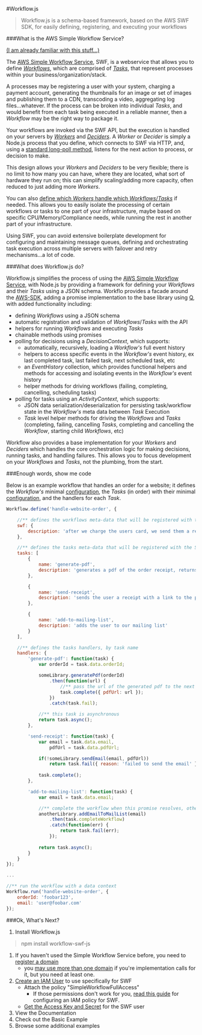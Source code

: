 #Workflow.js

>Workflow.js is a schema-based framework, based on the AWS SWF SDK, for easily defining, registering, and executing your workflows


###What is the AWS Simple Workflow Service?

[(I am already familiar with this stuff...)](#what-does-workflow.js-do)

The [AWS Simple Workflow Service](http://docs.aws.amazon.com/AWSJavaScriptSDK/latest/AWS/SWF.html), SWF, is a webservice that allows you to define [_Workflows_](http://docs.aws.amazon.com/amazonswf/latest/developerguide/swf-dev-about-workflows.html), which are comprised of [_Tasks_](http://docs.aws.amazon.com/amazonswf/latest/developerguide/swf-dev-tasks.html), that represent processes within your business/organization/stack.  

A processes may be registering a user with your system, charging a payment account, generating the thumbnails for an image or set of images and publishing them to a CDN, transcoding a video, aggregating log files...whatever.  If the process can be broken into individual _Tasks_, and would benefit from each task being executed in a reliable manner, then a _Workflow_ may be the right way to package it.

Your workflows are invoked via the SWF API, but the execution is handled on your servers by [_Workers_](http://docs.aws.amazon.com/amazonswf/latest/developerguide/swf-dg-develop-activity.html) and [_Deciders_](http://docs.aws.amazon.com/amazonswf/latest/developerguide/swf-dg-dev-deciders.html).  A _Worker_ or _Decider_ is simply a Node.js process that you define, which connects to SWF via HTTP, and, using a [standard long-poll method](http://docs.aws.amazon.com/amazonswf/latest/developerguide/swf-dev-comm-proto.html), listens for the next action to process, or decision to make.

This design allows your _Workers_ and _Deciders_ to be very flexible; there is no limit to how many you can have, where they are located, what sort of hardware they run on; this can simplify scaling/adding more capacity, often reduced to just adding more _Workers_. 

You can also [define which _Workers_ handle which _Workflows_/_Tasks_](http://docs.aws.amazon.com/amazonswf/latest/developerguide/swf-dev-task-lists.html) if needed.  This allows you to easily isolate the processing of certain workflows or tasks to one part of your infrastructure, maybe based on specific CPU/Memory/Compliance needs, while running the rest in another part of your infrastructure.  

Using SWF, you can avoid extensive boilerplate development for configuring and maintaining message queues, defining and orchestrating task execution across multiple servers with failover and retry mechanisms...a lot of code.

###What does Workflow.js do?

Workflow.js simplifies the process of using the [AWS Simple Workflow Service](http://docs.aws.amazon.com/AWSJavaScriptSDK/latest/AWS/SWF.html), with Node.js by providing a framework for defining your _Workflows_ and their _Tasks_ using a JSON schema.  Workflo provides a facade around the [AWS-SDK](http://docs.aws.amazon.com/AWSJavaScriptSDK/latest/AWS/SWF.html), adding a promise implementation to the base library using [Q](https://github.com/kriskowal/q), with added functionality including:

   - defining _Workflows_ using a JSON schema
   - automatic registration and validation of _Workflows_/_Tasks_ with the API
   - helpers for running _Workflows_ and executing _Tasks_
   - chainable methods using promises
   - polling for decisions using a _DecisionContext_, which supports:
     - automatically, recursively, loading a _Workflow's_ full event history
     - helpers to access specific events in the _Workflow's_ event history, ex last completed task, last failed task, next scheduled task, etc
     - an _EventHistory_ collection, which provides functional helpers and methods for accessing and isolating events in the _Workflow's_ event history
     - helper methods for driving workflows (failing, completing, cancelling, scheduling tasks)
   - polling for tasks using an _ActivityContext_, which supports:
     - JSON data serialization/deserialization for persisting task/workflow state in the _Workflow's_ meta data between _Task_ Execution
     - _Task_ level helper methods for driving the _Workflows_ and _Tasks_ (completing, failing, cancelling _Tasks_, completing and cancelling the _Workflow_, starting child _Workflows_, etc)
 
Workflow also provides a base implementation for your _Workers_ and _Deciders_ which handles the core orchestration logic for making decisions, running tasks, and handling failures.  This allows you to focus development on your _Workflows_ and _Tasks_, not the plumbing, from the start.


###Enough words, show me code

Below is an example workflow that handles an order for a website; it defines the _Workflow's_ minimal [configuration](http://docs.aws.amazon.com/amazonswf/latest/apireference/API_RegisterWorkflowType.html), the _Tasks_ (in order) with their minimal [configuration](http://docs.aws.amazon.com/amazonswf/latest/apireference/API_RegisterActivityType.html), and the handlers for each _Task_.
```javascript
Workflow.define('handle-website-order', {

    //** defines the workflows meta-data that will be registered with the SWF API
    swf: {
        description: 'after we charge the users card, we send them a receipt and add them to our mailing list'
    },

    //** defines the tasks meta-data that will be registered with the SWF API
    tasks: [
        { 
            name: 'generate-pdf',
            description: 'generates a pdf of the order receipt, returns url'
        },

        { 
            name: 'send-receipt',
            description: 'sends the user a receipt with a link to the pdf'
        },

        {
            name: 'add-to-mailing-list',
            description: 'adds the user to our mailing list'
        }
    ],

    //** defines the tasks handlers, by task name
    handlers: {
        'generate-pdf': function(task) {
            var orderId = task.data.orderId;

            someLibrary.generatePdf(orderId)
                .then(function(url) {
                    //** pass the url of the generated pdf to the next task
                    task.complete({ pdfUrl: url });
                })
                .catch(task.fail);

            //** this task is asynchronous
            return task.async();
        },

        'send-receipt': function(task) {
            var email = task.data.email,
                pdfUrl = task.data.pdfUrl;

            if(!someLibrary.sendEmail(email, pdfUrl))
                return task.fail({ reason: 'failed to send the email' });
        
            task.complete();
        },

        'add-to-mailing-list': function(task) {
            var email = task.data.email;

            //** complete the workflow when this promise resolves, otherwise fail the task and allow it to be retried
            anotherLibrary.addEmailToMailList(email)
                .then(task.completeWorkflow)
                .catch(function(err) {
                    return task.fail(err);
                });
        
            return task.async();
        }
    }
});

...

//** run the workflow with a data context
Workflow.run('handle-website-order', {
    orderId: 'foobar123',
    email: 'user@foobar.com'
});

```

###Ok, What's Next?
1. Install Workflow.js
> npm install workflow-swf-js

1. If you haven't used the Simple Workflow Service before, you need to [register a domain](http://docs.aws.amazon.com/amazonswf/latest/developerguide/swf-dg-register-domain-console.html)
   - you [may use more than one domain](http://docs.aws.amazon.com/amazonswf/latest/developerguide/swf-dev-domain.html) if you're implementation calls for it, but you need at least one.
1. [Create an IAM User](http://docs.aws.amazon.com/IAM/latest/UserGuide/Using_SettingUpUser.html) to use specifically for SWF
   - Attach the policy "SimpleWorkflowFullAccess"
     - If those permissions don't work for you, [read this guide](http://docs.aws.amazon.com/amazonswf/latest/developerguide/swf-dev-iam.html) for configuring an IAM policy for SWF.
   - [Get the Access Key and Secret](http://docs.aws.amazon.com/IAM/latest/UserGuide/ManagingCredentials.html) for the SWF user
1. View the Documentation
1. Check out the Basic Example
1. Browse some additional examples



